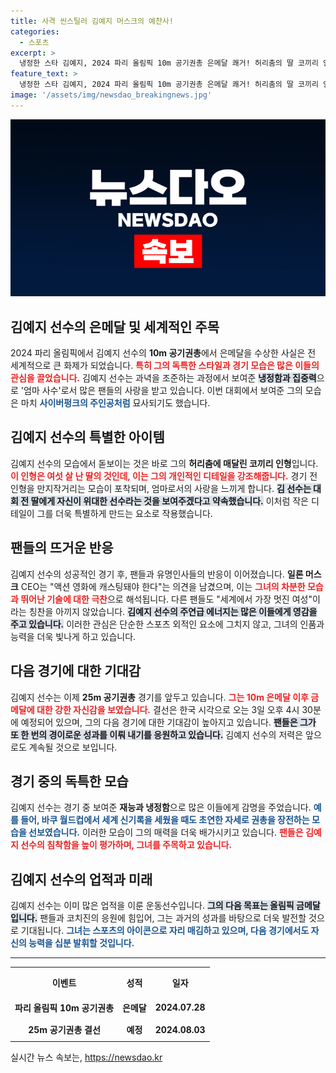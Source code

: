 ```yaml
---
title: 사격 씬스틸러 김예지 머스크의 예찬사!
categories:
  - 스포츠
excerpt: >
  냉정한 스타 김예지, 2024 파리 올림픽 10m 공기권총 은메달 쾌거! 허리춤의 딸 코끼리 인형이 감동 포착, 일론 머스크의 극찬까지! 다음 금메달 도전도 기대UP! 클릭해 자세히 알아보세요!
feature_text: >
  냉정한 스타 김예지, 2024 파리 올림픽 10m 공기권총 은메달 쾌거! 허리춤의 딸 코끼리 인형이 감동 포착, 일론 머스크의 극찬까지! 다음 금메달 도전도 기대UP! 클릭해 자세히 알아보세요!
image: '/assets/img/newsdao_breakingnews.jpg'
---
```


<p><img src="/assets/img/newsdao_breakingnews.jpg" alt="implanttips 속보" /></p>

<h2 data-ke-size="size26">김예지 선수의 은메달 및 세계적인 주목</h2>

<p data-ke-size="size16"></p>

<p>2024 파리 올림픽에서 김예지 선수의 <b>10m 공기권총</b>에서 은메달을 수상한 사실은 전 세계적으로 큰 화제가 되었습니다. <b><span style="color: #ee2323;">특히 그의 독특한 스타일과 경기 모습은 많은 이들의 관심을 끌었습니다.</span></b> 김예지 선수는 과녁을 조준하는 과정에서 보여준 <b><span style="background-color: #21538527;">냉정함과 집중력</span></b>으로 '엄마 사수'로서 많은 팬들의 사랑을 받고 있습니다. 이번 대회에서 보여준 그의 모습은 마치 <b><span style="color: #1a5490;">사이버펑크의 주인공처럼</span></b> 묘사되기도 했습니다.</p>

<h2 data-ke-size="size26">김예지 선수의 특별한 아이템</h2>

<p data-ke-size="size16"></p>

<p>김예지 선수의 모습에서 돋보이는 것은 바로 그의 <b>허리춤에 매달린 코끼리 인형</b>입니다. <b><span style="color: #ee2323;">이 인형은 여섯 살 난 딸의 것인데, 이는 그의 개인적인 디테일을 강조해줍니다.</span></b> 경기 전 인형을 만지작거리는 모습이 포착되며, 엄마로서의 사랑을 느끼게 합니다. <b><span style="background-color: #21538527;">김 선수는 대회 전 딸에게 자신이 위대한 선수라는 것을 보여주겠다고 약속했습니다.</span></b> 이처럼 작은 디테일이 그를 더욱 특별하게 만드는 요소로 작용했습니다.</p>

<h2 data-ke-size="size26">팬들의 뜨거운 반응</h2>

<p data-ke-size="size16"></p>

<p>김예지 선수의 성공적인 경기 후, 팬들과 유명인사들의 반응이 이어졌습니다. <b>일론 머스크</b> CEO는 "액션 영화에 캐스팅돼야 한다"는 의견을 남겼으며, 이는 <b><span style="color: #ee2323;">그녀의 차분한 모습과 뛰어난 기술에 대한 극찬</span></b>으로 해석됩니다. 다른 팬들도 "세계에서 가장 멋진 여성"이라는 칭찬을 아끼지 않았습니다. <b><span style="background-color: #21538527;">김예지 선수의 주연급 에너지는 많은 이들에게 영감을 주고 있습니다.</span></b> 이러한 관심은 단순한 스포츠 외적인 요소에 그치지 않고, 그녀의 인품과 능력을 더욱 빛나게 하고 있습니다.</p>

<h2 data-ke-size="size26">다음 경기에 대한 기대감</h2>

<p data-ke-size="size16"></p>

<p>김예지 선수는 이제 <b>25m 공기권총</b> 경기를 앞두고 있습니다. <b><span style="color: #ee2323;">그는 10m 은메달 이후 금메달에 대한 강한 자신감을 보였습니다.</span></b> 결선은 한국 시각으로 오는 3일 오후 4시 30분에 예정되어 있으며, 그의 다음 경기에 대한 기대감이 높아지고 있습니다. <b><span style="background-color: #21538527;">팬들은 그가 또 한 번의 경이로운 성과를 이뤄 내기를 응원하고 있습니다.</span></b> 김예지 선수의 저력은 앞으로도 계속될 것으로 보입니다.</p>

<h2 data-ke-size="size26">경기 중의 독특한 모습</h2>

<p data-ke-size="size16"></p>

<p>김예지 선수는 경기 중 보여준 <b>재능과 냉정함</b>으로 많은 이들에게 감명을 주었습니다. <b><span style="color: #1a5490;">예를 들어, 바쿠 월드컵에서 세계 신기록을 세웠을 때도 초연한 자세로 권총을 장전하는 모습을 선보였습니다.</span></b> 이러한 모습이 그의 매력을 더욱 배가시키고 있습니다. <b><span style="color: #ee2323;">팬들은 김예지 선수의 침착함을 높이 평가하며, 그녀를 주목하고 있습니다.</span></b> </p>

<h2 data-ke-size="size26">김예지 선수의 업적과 미래</h2>

<p data-ke-size="size16"></p>

<p>김예지 선수는 이미 많은 업적을 이룬 운동선수입니다. <b><span style="background-color: #21538527;">그의 다음 목표는 올림픽 금메달입니다.</span></b> 팬들과 코치진의 응원에 힘입어, 그는 과거의 성과를 바탕으로 더욱 발전할 것으로 기대됩니다. <b><span style="color: #1a5490;">그녀는 스포츠의 아이콘으로 자리 매김하고 있으며, 다음 경기에서도 자신의 능력을 십분 발휘할 것입니다.</span></b> </p>

<hr />

<table style="width: 100%; border-collapse: collapse;">
  <tr>
    <th style="text-align: center; height: 40px;"><b>이벤트</b></th>
    <th style="text-align: center; height: 40px;"><b>성적</b></th>
    <th style="text-align: center; height: 40px;"><b>일자</b></th>
  </tr>
  <tr>
    <td style="text-align: center; height: 30px;"><b>파리 올림픽 10m 공기권총</b></td>
    <td style="text-align: center; height: 30px;"><b>은메달</b></td>
    <td style="text-align: center; height: 30px;"><b>2024.07.28</b></td>
  </tr>
  <tr>
    <td style="text-align: center; height: 30px;"><b>25m 공기권총 결선</b></td>
    <td style="text-align: center; height: 30px;"><b>예정</b></td>
    <td style="text-align: center; height: 30px;"><b>2024.08.03</b></td>
  </tr>
</table>

<p data-ke-size="size16"></p>
실시간 뉴스 속보는, <a href="https://newsdao.kr" rel="dofollow">https://newsdao.kr</a>


